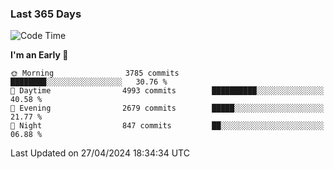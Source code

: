 ### Last 365 Days
<!--START_SECTION:waka-->
![Code Time](http://img.shields.io/badge/Code%20Time-648%20hrs%2037%20mins-blue)

**I'm an Early 🐤** 

```text
🌞 Morning                3785 commits        ████████░░░░░░░░░░░░░░░░░   30.76 % 
🌆 Daytime                4993 commits        ██████████░░░░░░░░░░░░░░░   40.58 % 
🌃 Evening                2679 commits        █████░░░░░░░░░░░░░░░░░░░░   21.77 % 
🌙 Night                  847 commits         ██░░░░░░░░░░░░░░░░░░░░░░░   06.88 % 
```



 Last Updated on 27/04/2024 18:34:34 UTC
<!--END_SECTION:waka-->

<!--
**BrianCurliss/BrianCurliss** is a ✨ _special_ ✨ repository because its `README.md` (this file) appears on your GitHub profile.

Here are some ideas to get you started:

- 🔭 I’m currently working on ...
- 🌱 I’m currently learning ...
- 👯 I’m looking to collaborate on ...
- 🤔 I’m looking for help with ...
- 💬 Ask me about ...
- 📫 How to reach me: ...
- 😄 Pronouns: ...
- ⚡ Fun fact: ...
-->
